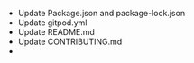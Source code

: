 - Update Package.json and package-lock.json
- Update gitpod.yml
- Update README.md
- Update CONTRIBUTING.md
- 